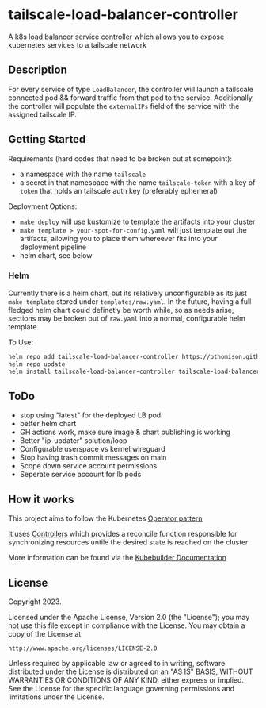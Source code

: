 #  tailscale-load-balancer-controller
A k8s load balancer service controller which allows you to expose kubernetes services to a tailscale network

## Description
For every service of type `LoadBalancer`, the controller will launch a tailscale connected pod && forward traffic from that pod to the service. Additionally, the controller will populate the `externalIPs` field of the service with the assigned tailscale IP.

## Getting Started

Requirements (hard codes that need to be broken out at somepoint):
- a namespace with the name `tailscale`
- a secret in that namespace with the name `tailscale-token` with a key of `token` that holds an tailscale auth key (preferably ephemeral)

Deployment Options:
- `make deploy` will use kustomize to template the artifacts into your cluster
- `make template > your-spot-for-config.yaml` will just template out the artifacts, allowing you to place them whereever fits into your deployment pipeline
- helm chart, see below

### Helm

Currently there is a helm chart, but its relatively unconfigurable as its just `make template` stored under `templates/raw.yaml`. In the future, having a full fledged helm chart could definetly be worth while, so as needs arise, sections may be broken out of `raw.yaml` into a normal, configurable helm template.

To Use:

```sh
helm repo add tailscale-load-balancer-controller https://pthomison.github.io/tailscale-load-balancer-controller
helm repo update
helm install tailscale-load-balancer-controller tailscale-load-balancer-controller/tailscale-load-balancer-controller
```

## ToDo

- stop using "latest" for the deployed LB pod
- better helm chart
- GH actions work, make sure image & chart publishing is working
- Better "ip-updater" solution/loop
- Configurable userspace vs kernel wireguard
- Stop having trash commit messages on main
- Scope down service account permissions
- Seperate service account for lb pods


## How it works
This project aims to follow the Kubernetes [Operator pattern](https://kubernetes.io/docs/concepts/extend-kubernetes/operator/)

It uses [Controllers](https://kubernetes.io/docs/concepts/architecture/controller/) 
which provides a reconcile function responsible for synchronizing resources untile the desired state is reached on the cluster 

More information can be found via the [Kubebuilder Documentation](https://book.kubebuilder.io/introduction.html)

## License

Copyright 2023.

Licensed under the Apache License, Version 2.0 (the "License");
you may not use this file except in compliance with the License.
You may obtain a copy of the License at

    http://www.apache.org/licenses/LICENSE-2.0

Unless required by applicable law or agreed to in writing, software
distributed under the License is distributed on an "AS IS" BASIS,
WITHOUT WARRANTIES OR CONDITIONS OF ANY KIND, either express or implied.
See the License for the specific language governing permissions and
limitations under the License.

